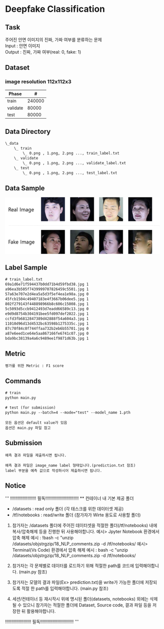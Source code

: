 # Deepfake Classification

## Task
주어진 안면 이미지의 진짜, 가짜 여부를 분류하는 문제\
Input : 안면 이미지\
Output : 진짜, 가짜 여부(real: 0, fake: 1)

## Dataset
### image resolution 112x112x3
| Phase | # |
| - | - |
| train | 240000 |
| validate | 80000 |
| test | 80000 |


## Data Directory
```
\_data
    \_ train
        \_ 0.png , 1.png, 2.png ..., train_label.txt
    \_ validate
        \_ 0.png , 1.png, 2.png ..., validate_label.txt
    \_ test
        \_ 0.png , 1.png, 2.png ..., test_label.txt

```

## Data Sample
<img width=600 src="images_for_desc/deppfake-dataset.png"/> 

## Label Sample
```
# train_label.txt
69a1d6e71f594437b0dd71b4d59fbd38.jpg 1
a96ea3b505f7439999707826459c5501.jpg 1
57a63e707e2d4ea5a5d3f5ef4ea1e98a.jpg 0
45fcb1504c49407183e4f3667b06dee5.jpg 1
802f279143f448898966b8c606c15008.jpg 1
5c5093d5ccb9412493d7eadd66589c13.jpg 0
e9d9d8754b304191bee5fd097def2022.jpg 1
ccfd3fb6812847389d42888f54a604a3.jpg 1
11010d96d13d4532bc63598b1275335c.jpg 1
87c70f84c0f744ffaa732b2eb6b55701.jpg 0
a87e6eed1ce64e5aa867166fe6741c07.jpg 0
bda9bc38139a4a6c9489ee1f9871d63b.jpg 1
```

## Metric
```
평가를 위한 Metric : F1 score
```

## Commands
```
# train
python main.py 

# test (for submission)
python main.py --batch=4 --mode="test" --model_name 1.pth

모든 옵션은 default value가 있음
옵션은 main.py 파일 참고
```

## Submission
```
예측 결과 파일을 제출하시면 됩니다.

예측 결과 파일은 image_name label 형태입니다.(prediction.txt 참조)
label 부분을 예측 값으로 작성하시어 제출하시면 됩니다.
```

## Notice
'''
!!!!!!!!!!!!!!!!!!!!! 필독!!!!!!!!!!!!!!!!!!!!!!!!!!!
** 컨테이너 내 기본 제공 폴더
- /datasets : read only 폴더 (각 태스크를 위한 데이터셋 제공)
- /tf/notebooks :  read/write 폴더 (참가자가 Wirte 용도로 사용할 폴더)
1. 참가자는 /datasets 폴더에 주어진 데이터셋을 적절한 폴더(/tf/notebooks) 내에 복사/압축해제 등을 진행한 뒤 사용해야합니다.
   예시> Jpyter Notebook 환경에서 압축 해제 예시 : !bash -c "unzip /datasets/objstrgzip/18_NLP_comments.zip -d /tf/notebooks/
   예시> Terminal(Vs Code) 환경에서 압축 해제 예시 : bash -c "unzip /datasets/objstrgzip/18_NLP_comments.zip -d /tf/notebooks/
   
2. 참가자는 각 문제별로 데이터를 로드하기 위해 적절한 path를 코드에 입력해야합니다. (main.py 참조)
3. 참가자는 모델의 결과 파일(Ex> prediction.txt)을 write가 가능한 폴더에 저장되도록 적절 한 path를 입력해야합니다. (main.py 참조)
4. 세션/컨테이너 등 재시작시 위에 명시된 폴더(datasets, notebooks) 외에는 삭제될 수 있으니 
   참가자는 적절한 폴더에 Dataset, Source code, 결과 파일 등을 저장한 뒤 활용해야합니다.
   
!!!!!!!!!!!!!!!!!!!!! 필독!!!!!!!!!!!!!!!!!!!!!!!!!!!
'''
